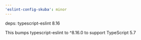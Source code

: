 ```yaml
---
'eslint-config-skuba': minor
---
```


deps: typescript-eslint 8.16

This bumps typescript-eslint to ^8.16.0 to support TypeScript 5.7
